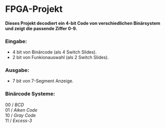 # FPGA-Projekt

#### Dieses Projekt decodiert ein 4-bit Code von verschiedlichen Binärsystem und zeigt die passende Ziffer 0-9.

### Eingabe:
- 4 bit von Binärcode (als 4 Switch Slides).
- 2 bit von Funkionauswahl (als 2 Switch Slides).

### Ausgabe:
- 7 bit von 7-Segment Anzeige.

### Binärcode Systeme:
00 / *BCD*    
01 / *Aiken Code*    
10 / *Gray Code*    
11 / *Excess-3*   
